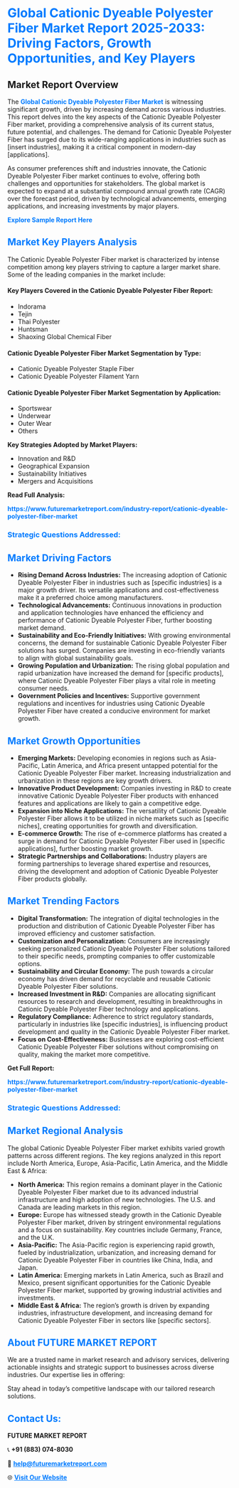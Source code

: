 <h1 style="color: #007BFF;">Global Cationic Dyeable Polyester Fiber Market Report 2025-2033: Driving Factors, Growth Opportunities, and Key Players</h1>

<section id="overview">
<h2>Market Report Overview</h2>
<p>The <a href="https://www.futuremarketreport.com/industry-report/cationic-dyeable-polyester-fiber-market" style="color: #007BFF; text-decoration: none;"><strong>Global Cationic Dyeable Polyester Fiber Market</strong></a> is witnessing significant growth, driven by increasing demand across various industries. This report delves into the key aspects of the Cationic Dyeable Polyester Fiber market, providing a comprehensive analysis of its current status, future potential, and challenges. The demand for Cationic Dyeable Polyester Fiber has surged due to its wide-ranging applications in industries such as [insert industries], making it a critical component in modern-day [applications].</p>
<p>As consumer preferences shift and industries innovate, the Cationic Dyeable Polyester Fiber market continues to evolve, offering both challenges and opportunities for stakeholders. The global market is expected to expand at a substantial compound annual growth rate (CAGR) over the forecast period, driven by technological advancements, emerging applications, and increasing investments by major players.</p>
</section>

<section id="overview">
<p><a href="https://www.futuremarketreport.com/request-sample/reportId=26318" style="color: #007BFF; text-decoration: none;"><strong>Explore Sample Report Here</strong></a></p>
</section>

<section id="key-players">
<h2 style="color: #007BFF;">Market Key Players Analysis</h2>
<p>The Cationic Dyeable Polyester Fiber market is characterized by intense competition among key players striving to capture a larger market share. Some of the leading companies in the market include:</p>
<h4>Key Players Covered in the Cationic Dyeable Polyester Fiber Report:</h4>
<ul><li>Indorama</li><li>Tejin</li><li>Thai Polyester</li><li>Huntsman</li><li>Shaoxing Global Chemical Fiber</li></ul>
<h4>Cationic Dyeable Polyester Fiber Market Segmentation by Type:</h4>
<ul><li>Cationic Dyeable Polyester Staple Fiber</li><li>Cationic Dyeable Polyester Filament Yarn</li></ul>

<h4>Cationic Dyeable Polyester Fiber Market Segmentation by Application:</h4>
<ul><li>Sportswear</li><li>Underwear</li><li>Outer Wear</li><li>Others</li></ul>
<p><strong>Key Strategies Adopted by Market Players:</strong></p>
<ul>
<li>Innovation and R&D</li>
<li>Geographical Expansion</li>
<li>Sustainability Initiatives</li>
<li>Mergers and Acquisitions</li>
</ul>
</section>

<section>
<p><strong>Read Full Analysis: </strong></p><a href="https://www.futuremarketreport.com/industry-report/cationic-dyeable-polyester-fiber-market" style="color: #007BFF; text-decoration: none;"><strong>https://www.futuremarketreport.com/industry-report/cationic-dyeable-polyester-fiber-market</strong></a>
<h3 style="color: #007BFF;">Strategic Questions Addressed:</h3>
</section>

<section id="driving-factors">
<h2 style="color: #007BFF;">Market Driving Factors</h2>
<ul>
<li><strong>Rising Demand Across Industries:</strong> The increasing adoption of Cationic Dyeable Polyester Fiber in industries such as [specific industries] is a major growth driver. Its versatile applications and cost-effectiveness make it a preferred choice among manufacturers.</li>
<li><strong>Technological Advancements:</strong> Continuous innovations in production and application technologies have enhanced the efficiency and performance of Cationic Dyeable Polyester Fiber, further boosting market demand.</li>
<li><strong>Sustainability and Eco-Friendly Initiatives:</strong> With growing environmental concerns, the demand for sustainable Cationic Dyeable Polyester Fiber solutions has surged. Companies are investing in eco-friendly variants to align with global sustainability goals.</li>
<li><strong>Growing Population and Urbanization:</strong> The rising global population and rapid urbanization have increased the demand for [specific products], where Cationic Dyeable Polyester Fiber plays a vital role in meeting consumer needs.</li>
<li><strong>Government Policies and Incentives:</strong> Supportive government regulations and incentives for industries using Cationic Dyeable Polyester Fiber have created a conducive environment for market growth.</li>
</ul>
</section>

<section id="growth-opportunities">
<h2 style="color: #007BFF;">Market Growth Opportunities</h2>
<ul>
<li><strong>Emerging Markets:</strong> Developing economies in regions such as Asia-Pacific, Latin America, and Africa present untapped potential for the Cationic Dyeable Polyester Fiber market. Increasing industrialization and urbanization in these regions are key growth drivers.</li>
<li><strong>Innovative Product Development:</strong> Companies investing in R&D to create innovative Cationic Dyeable Polyester Fiber products with enhanced features and applications are likely to gain a competitive edge.</li>
<li><strong>Expansion into Niche Applications:</strong> The versatility of Cationic Dyeable Polyester Fiber allows it to be utilized in niche markets such as [specific niches], creating opportunities for growth and diversification.</li>
<li><strong>E-commerce Growth:</strong> The rise of e-commerce platforms has created a surge in demand for Cationic Dyeable Polyester Fiber used in [specific applications], further boosting market growth.</li>
<li><strong>Strategic Partnerships and Collaborations:</strong> Industry players are forming partnerships to leverage shared expertise and resources, driving the development and adoption of Cationic Dyeable Polyester Fiber products globally.</li>
</ul>
</section>

<section id="trending-factors">
<h2 style="color: #007BFF;">Market Trending Factors</h2>
<ul>
<li><strong>Digital Transformation:</strong> The integration of digital technologies in the production and distribution of Cationic Dyeable Polyester Fiber has improved efficiency and customer satisfaction.</li>
<li><strong>Customization and Personalization:</strong> Consumers are increasingly seeking personalized Cationic Dyeable Polyester Fiber solutions tailored to their specific needs, prompting companies to offer customizable options.</li>
<li><strong>Sustainability and Circular Economy:</strong> The push towards a circular economy has driven demand for recyclable and reusable Cationic Dyeable Polyester Fiber solutions.</li>
<li><strong>Increased Investment in R&D:</strong> Companies are allocating significant resources to research and development, resulting in breakthroughs in Cationic Dyeable Polyester Fiber technology and applications.</li>
<li><strong>Regulatory Compliance:</strong> Adherence to strict regulatory standards, particularly in industries like [specific industries], is influencing product development and quality in the Cationic Dyeable Polyester Fiber market.</li>
<li><strong>Focus on Cost-Effectiveness:</strong> Businesses are exploring cost-efficient Cationic Dyeable Polyester Fiber solutions without compromising on quality, making the market more competitive.</li>
</ul>
</section>

<section>
<p><strong>Get Full Report: </strong></p><a href="https://www.futuremarketreport.com/industry-report/cationic-dyeable-polyester-fiber-market" style="color: #007BFF; text-decoration: none;"><strong>https://www.futuremarketreport.com/industry-report/cationic-dyeable-polyester-fiber-market</strong></a>
<h3 style="color: #007BFF;">Strategic Questions Addressed:</h3>
</section>


<section id="regional-analysis">
<h2 style="color: #007BFF;">Market Regional Analysis</h2>
<p>The global Cationic Dyeable Polyester Fiber market exhibits varied growth patterns across different regions. The key regions analyzed in this report include North America, Europe, Asia-Pacific, Latin America, and the Middle East & Africa:</p>
<ul>
<li><strong>North America:</strong> This region remains a dominant player in the Cationic Dyeable Polyester Fiber market due to its advanced industrial infrastructure and high adoption of new technologies. The U.S. and Canada are leading markets in this region.</li>
<li><strong>Europe:</strong> Europe has witnessed steady growth in the Cationic Dyeable Polyester Fiber market, driven by stringent environmental regulations and a focus on sustainability. Key countries include Germany, France, and the U.K.</li>
<li><strong>Asia-Pacific:</strong> The Asia-Pacific region is experiencing rapid growth, fueled by industrialization, urbanization, and increasing demand for Cationic Dyeable Polyester Fiber in countries like China, India, and Japan.</li>
<li><strong>Latin America:</strong> Emerging markets in Latin America, such as Brazil and Mexico, present significant opportunities for the Cationic Dyeable Polyester Fiber market, supported by growing industrial activities and investments.</li>
<li><strong>Middle East & Africa:</strong> The region’s growth is driven by expanding industries, infrastructure development, and increasing demand for Cationic Dyeable Polyester Fiber in sectors like [specific sectors].</li>
</ul>
</section>

<footer>
<h2 style="color: #007BFF;">About FUTURE MARKET REPORT</h2>
<p>We are a trusted name in market research and advisory services, delivering actionable insights and strategic support to businesses across diverse industries. Our expertise lies in offering:</p>

<p>Stay ahead in today’s competitive landscape with our tailored research solutions.</p>

<h2 style="color: #007BFF;">Contact Us:</h2>
<p><strong>FUTURE MARKET REPORT</strong></p>
<p>📞 <strong>+91 (883) 074-8030</strong></p>
<p>📧 <strong><a href="mailto:help@futuremarketreport.com" style="color: #007BFF;">help@futuremarketreport.com</a></strong></p>
<p>🌐 <strong><a href="https://www.futuremarketreport.com/" style="color: #007BFF;">Visit Our Website</a></strong></p>
</footer>